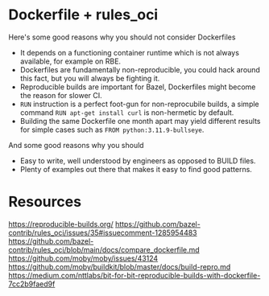 # Dockerfile + rules_oci

Here's some good reasons why you should not consider Dockerfiles

- It depends on a functioning container runtime which is not always available, for example on RBE.
- Dockerfiles are fundamentally non-reproducible, you could hack around this fact, but you will always be fighting it.
- Reproducible builds are important for Bazel, Dockerfiles might become the reason for slower CI.
- `RUN` instruction is a perfect foot-gun for non-reprocubile builds, a simple command `RUN apt-get install curl` is non-hermetic by default.
- Building the same Dockerfile one month apart may yield different results for simple cases such as `FROM python:3.11.9-bullseye`.

And some good reasons why you should

- Easy to write, well understood by engineers as opposed to BUILD files.
- Plenty of examples out there that makes it easy to find good patterns.

# Resources

https://reproducible-builds.org/
https://github.com/bazel-contrib/rules_oci/issues/35#issuecomment-1285954483
https://github.com/bazel-contrib/rules_oci/blob/main/docs/compare_dockerfile.md
https://github.com/moby/moby/issues/43124
https://github.com/moby/buildkit/blob/master/docs/build-repro.md
https://medium.com/nttlabs/bit-for-bit-reproducible-builds-with-dockerfile-7cc2b9faed9f
